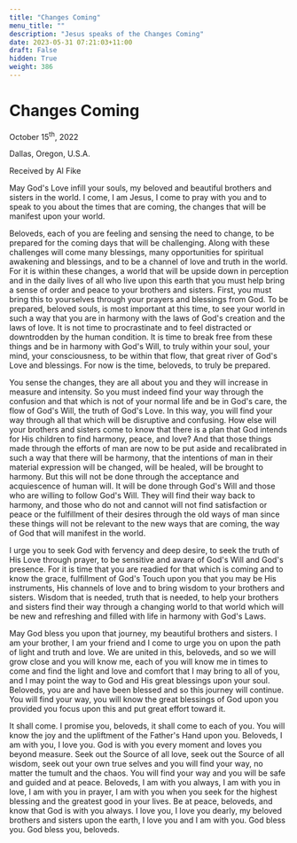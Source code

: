 ```yaml
---
title: "Changes Coming"
menu_title: ""
description: "Jesus speaks of the Changes Coming"
date: 2023-05-31 07:21:03+11:00
draft: False
hidden: True
weight: 386
---
```

# Changes Coming

October 15<sup>th</sup>, 2022

Dallas, Oregon, U.S.A.

Received by Al Fike   



May God's Love infill your souls, my beloved and beautiful brothers and sisters in the world. I come, I am Jesus, I come to pray with you and to speak to you about the times that are coming, the changes that will be manifest upon your world.

Beloveds, each of you are feeling and sensing the need to change, to be prepared for the coming days that will be challenging. Along with these challenges will come many blessings, many opportunities for spiritual awakening and blessings, and to be a channel of love and truth in the world. For it is within these changes, a world that will be upside down in perception and in the daily lives of all who live upon this earth that you must help bring a sense of order and peace to your brothers and sisters. First, you must bring this to yourselves through your prayers and blessings from God. To be prepared, beloved souls, is most important at this time, to see your world in such a way that you are in harmony with the laws of God's creation and the laws of love. It is not time to procrastinate and to feel distracted or downtrodden by the human condition. It is time to break free from these things and be in harmony with God's Will, to truly within your soul, your mind, your consciousness, to be within that flow, that great river of God's Love and blessings. For now is the time, beloveds, to truly be prepared.

You sense the changes, they are all about you and they will increase in measure and intensity. So you must indeed find your way through the confusion and that which is not of your normal life and be in God's care, the flow of God's Will, the truth of God's Love. In this way, you will find your way through all that which will be disruptive and confusing. How else will your brothers and sisters come to know that there is a plan that God intends for His children to find harmony, peace, and love? And that those things made through the efforts of man are now to be put aside and recalibrated in such a way that there will be harmony, that the intentions of man in their material expression will be changed, will be healed, will be brought to harmony. But this will not be done through the acceptance and acquiescence of human will. It will be done through God's Will and those who are willing to follow God's Will. They will find their way back to harmony, and those who do not and cannot will not find satisfaction or peace or the fulfillment of their desires through the old ways of man since these things will not be relevant to the new ways that are coming, the way of God that will manifest in the world.

I urge you to seek God with fervency and deep desire, to seek the truth of His Love through prayer, to be sensitive and aware of God's Will and God's presence. For it is time that you are readied for that which is coming and to know the grace, fulfillment of God's Touch upon you that you may be His instruments, His channels of love and to bring wisdom to your brothers and sisters. Wisdom that is needed, truth that is needed,  to help your brothers and sisters find their way through a changing world to that world which will be new and refreshing and filled with life in harmony with God's Laws.
 
May God bless you upon that journey, my beautiful brothers and sisters. I am your brother, I am your friend and I come to urge you on upon the path of light and truth and love. We are united in this, beloveds, and so we will grow close and you will know me, each of you will know me in times to come and find the light and love and comfort that I may bring to all of you, and I may point the way to God and His great blessings upon your soul. Beloveds, you are and have been blessed and so this journey will continue. You will find your way, you will know the great blessings of God upon you provided you focus upon this and put great effort toward it. 

It shall come. I promise you, beloveds, it shall come to each of you. You will know the joy and the upliftment of the Father's Hand upon you. Beloveds, I am with you, I love you. God is with you every moment and loves you beyond measure. Seek out the Source of all love, seek out the Source of all wisdom, seek out your own true selves and you will find your way, no matter the tumult and the chaos. You will find your way and you will be safe and guided and at peace. Beloveds, I am with you always, I am with you in love, I am with you in prayer, I am with you when you seek for the highest blessing and the greatest good in your lives. Be at peace, beloveds, and know that God is with you always. I love you, I love you dearly, my beloved brothers and sisters upon the earth, I love you and I am with you. God bless you. God bless you, beloveds.